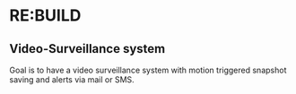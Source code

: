 # RE:BUILD

## Video-Surveillance system

Goal is to have a video surveillance system with motion triggered snapshot saving and alerts via mail or SMS.

